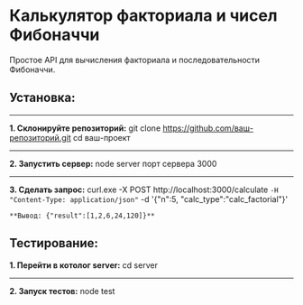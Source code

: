 # Калькулятор факториала и чисел Фибоначчи

Простое API для вычисления факториала и последовательности Фибоначчи.

## Установка:

------------

**1. Склонируйте репозиторий:**
   git clone https://github.com/ваш-репозиторий.git
   cd ваш-проект
   
------------

**2. Запустить сервер:**
    node server
    порт сервера 3000
	

------------


**3. Сделать запрос:**
    curl.exe -X POST http://localhost:3000/calculate `
    -H "Content-Type: application/json" `
    -d '{\"n\":5, \"calc_type\":\"calc_factorial\"}'
	
	**Вывод: {"result":[1,2,6,24,120]}**
## Тестирование:

**1. Перейти в котолог server:**
    cd server
	

------------


**2. Запуск тестов:**
    node test